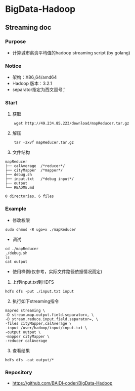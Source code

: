 # BigData-Hadoop
## Streaming doc
### Purpose
- 计算城市薪资平均值的hadoop streaming script (by golang)

### Notice
- 架构：X86_64/amd64
- Hadoop 版本：3.2.1
- separator指定为西文逗号','

### Start
1. 获取
``` shell
	wget http://49.234.85.223/download/mapReducer.tar.gz
```
2. 解压
``` shell
	tar -zxvf mapReducer.tar.gz
```
3. 文件结构
``` shell
mapReducer
├── calAverage	/*reducer*/
├── cityMapper	/*mapper*/
├── debug.sh
├── input.txt	/*debug input*/
├── output
└── README.md

0 directories, 6 files
```
### Example
- 修改权限
``` shell
sudo chmod -R ugo+x ./mapReducer
```
- 调试
``` shell
cd ./mapReducer
./debug.sh
ls
cat output
```
- 使用样例(仅参考，实际文件路径依据情况而定)
1. 上传input.txt到HDFS
``` shell
hdfs dfs -put ./input.txt input
```
2. 执行如下streaming指令
``` shell
mapred streaming \
-D stream.map.output.field.separator=, \
-D stream.reduce.input.field.separator=, \
-files cityMapper,calAverage \
-input /user/hadoop/input/input.txt \
-output output \
-mapper cityMapper \
-reducer calAverage
```
3. 查看结果
``` shell
hdfs dfs -cat output/*
```

### Repository
- https://github.com/BAIDI-coder/BigData-Hadoop
